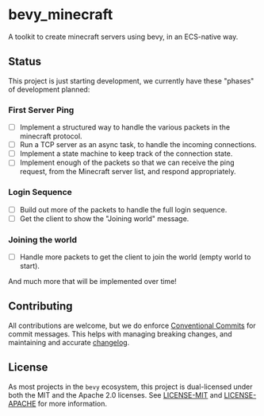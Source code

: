 # bevy_minecraft

A toolkit to create minecraft servers using bevy, in an ECS-native way.

## Status

This project is just starting development, we currently have these "phases" of development planned:

### First Server Ping

- [ ] Implement a structured way to handle the various packets in the minecraft protocol.
- [ ] Run a TCP server as an async task, to handle the incoming connections.
- [ ] Implement a state machine to keep track of the connection state.
- [ ] Implement enough of the packets so that we can receive the ping request, from the Minecraft server list, and respond appropriately.

### Login Sequence

- [ ] Build out more of the packets to handle the full login sequence.
- [ ] Get the client to show the "Joining world" message.

### Joining the world

- [ ] Handle more packets to get the client to join the world (empty world to start).

And much more that will be implemented over time!

## Contributing

All contributions are welcome, but we do enforce [Conventional Commits](https://www.conventionalcommits.org/en/v1.0.0/) for commit messages. This helps with managing breaking changes, and maintaining and accurate [changelog](CHANGELOG.md).

## License

As most projects in the `bevy` ecosystem, this project is dual-licensed under both the MIT and the Apache 2.0 licenses. See [LICENSE-MIT](LICENSE-MIT) and [LICENSE-APACHE](LICENSE-APACHE) for more information.
